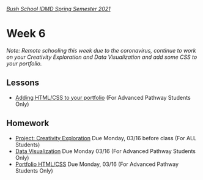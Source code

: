 [_Bush School IDMD Spring Semester 2021_](https://chandrunarayan.github.io/idmd/)

# Week 6
_Note: Remote schooling this week due to the coronavirus, continue to work on your Creativity Exploration and Data Visualization and add some CSS to your portfolio._

## Lessons
* [Adding HTML/CSS to your portfolio](https://youtu.be/ANqqQgAb4w0) (For Advanced Pathway Students Only)

## Homework
* [Project: Creativity Exploration](../week4/homework/creativity-exploration.md) Due Monday, 03/16  before class (For ALL Students)
* [Data Visualization](../week5/homework/data-visualization.md) Due Monday 03/16 (For Advanced Pathway Students Only)
* [Portfolio HTML/CSS](homework/portfolio-html-css.md) Due Monday, 03/16 (For Advanced Pathway Students Only)
